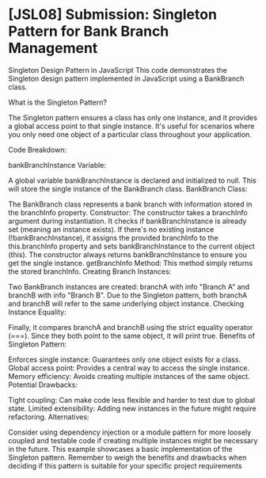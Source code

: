 # [JSL08] Submission: Singleton Pattern for Bank Branch Management

Singleton Design Pattern in JavaScript
This code demonstrates the Singleton design pattern implemented in JavaScript using a BankBranch class.

What is the Singleton Pattern?

The Singleton pattern ensures a class has only one instance, and it provides a global access point to that single instance. It's useful for scenarios where you only need one object of a particular class throughout your application.

Code Breakdown:

bankBranchInstance Variable:

A global variable bankBranchInstance is declared and initialized to null. This will store the single instance of the BankBranch class.
BankBranch Class:

The BankBranch class represents a bank branch with information stored in the branchInfo property.
Constructor:
The constructor takes a branchInfo argument during instantiation.
It checks if bankBranchInstance is already set (meaning an instance exists).
If there's no existing instance (!bankBranchInstance), it assigns the provided branchInfo to the this.branchInfo property and sets bankBranchInstance to the current object (this).
The constructor always returns bankBranchInstance to ensure you get the single instance.
getBranchInfo Method:
This method simply returns the stored branchInfo.
Creating Branch Instances:

Two BankBranch instances are created: branchA with info "Branch A" and branchB with info "Branch B".
Due to the Singleton pattern, both branchA and branchB will refer to the same underlying object instance.
Checking Instance Equality:

Finally, it compares branchA and branchB using the strict equality operator (===). Since they both point to the same object, it will print true.
Benefits of Singleton Pattern:

Enforces single instance: Guarantees only one object exists for a class.
Global access point: Provides a central way to access the single instance.
Memory efficiency: Avoids creating multiple instances of the same object.
Potential Drawbacks:

Tight coupling: Can make code less flexible and harder to test due to global state.
Limited extensibility: Adding new instances in the future might require refactoring.
Alternatives:

Consider using dependency injection or a module pattern for more loosely coupled and testable code if creating multiple instances might be necessary in the future.
This example showcases a basic implementation of the Singleton pattern. Remember to weigh the benefits and drawbacks when deciding if this pattern is suitable for your specific project requirements

